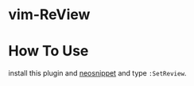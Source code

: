 # vim-ReView

# How To Use
install this plugin and [neosnippet](https://github.com/Shougo/neosnippet.vim) and type `:SetReview`.
